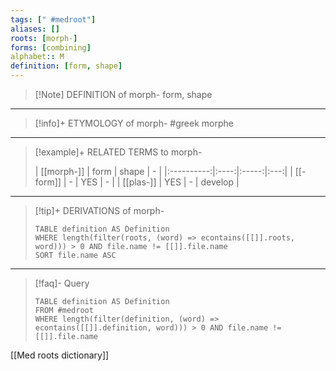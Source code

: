 ```yaml
---
tags: [" #medroot"]
aliases: []
roots: [morph-]
forms: [combining]
alphabet:: M
definition: [form, shape]
---
```

>[!Note] DEFINITION of morph-
>form, shape
_____
>[!info]+ ETYMOLOGY of morph-
>#greek morphe
_____
>[!example]+ RELATED TERMS to morph-
>
>| [[morph-]] | form | shape |  -  |
|:----------:|:----:|:-----:|:---:|
| [[-form]]  |  -   |  YES  |  -  |
| [[plas-]]  | YES  |   -   | develop    |
_____
>[!tip]+ DERIVATIONS of morph-
>```dataview
>TABLE definition AS Definition 
>WHERE length(filter(roots, (word) => econtains([[]].roots, word))) > 0 AND file.name != [[]].file.name
>SORT file.name ASC
>```
___
>[!faq]- Query
>```dataview
>TABLE definition AS Definition
>FROM #medroot
>WHERE length(filter(definition, (word) => econtains([[]].definition, word))) > 0 AND file.name != [[]].file.name
>```

[[Med roots dictionary]]